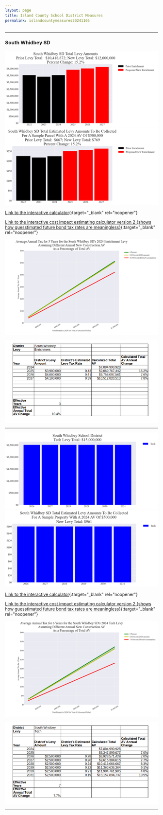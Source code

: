 ```yaml
---
layout: page
title: Island County School District Measures
permalink: islandcountymeasures20241105
---
```


___

### South Whidbey SD

![South Whidbey SD enrichment levy totals chart](pagesManual/LeviesReport/20241105/SouthWhidbeyEnrichment.png "South Whidbey SD enrichment levy totals chart")
![South Whidbey SD enrichment levy example parcel chart](pagesManual/LeviesReport/20241105/SouthWhidbeyEnrichmentParcel.png "South Whidbey SD enrichment  example parcel chart")

[Link to the interactive calculator](calculator_south_whidbey_enrichment_20241105_enhanced){:target="_blank" rel="noopener"}

[Link to the interactive cost impact estimating calculator version 2 {shows how guesstimated future bond tax rates are meaningless}](table_south_whidbey_enrichment_levy_20241105){:target="_blank" rel="noopener"}

![South Whidbey SD average annual costs for different new construction rates](pagesManual/LeviesReport/20241105/SouthWhidbeyEnrichmentLevyNewConstruction.png "South Whidbey SD new construction chart")

![South Whidbey SD effective annual Total AV change](pagesManual/LeviesReport/20241105/SouthWhidbeySDEnrichmentEffNewConstructionRate.png "South Whidbey SD new construction rate table")

___


![South Whidbey SD tech levy totals chart](pagesManual/LeviesReport/20241105/SouthWhidbeyTech.png "South Whidbey SD tech levy totals chart")
![South Whidbey SD tech levy example parcel chart](pagesManual/LeviesReport/20241105/SouthWhidbeyTechParcel.png "South Whidbey SD tech  example parcel chart")

[Link to the interactive calculator](calculator_south_whidbey_tech_20241105_enhanced){:target="_blank" rel="noopener"}

[Link to the interactive cost impact estimating calculator version 2 {shows how guesstimated future bond tax rates are meaningless}](table_south_whidbey_tech_levy_20241105){:target="_blank" rel="noopener"}

![South Whidbey SD average annual costs for different new construction rates](pagesManual/LeviesReport/20241105/SouthWhidbeyTechLevyNewConstruction.png "South Whidbey SD new construction chart")

![South Whidbey SD effective annual Total AV change](pagesManual/LeviesReport/20241105/SouthWhidbeySDTechEffNewConstructionRate.png "South Whidbey SD new construction rate table")

___

